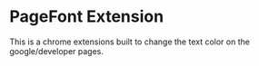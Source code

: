 # PageFont Extension
This is a chrome extensions built to change the text color on the google/developer pages. 
